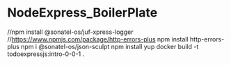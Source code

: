 # NodeExpress_BoilerPlate

//npm install @sonatel-os/juf-xpress-logger
//https://www.npmjs.com/package/http-errors-plus
npm install http-errors-plus
npm i @sonatel-os/json-sculpt 
npm install yup
docker build -t todoexpressjs:intro-0-0-1 .